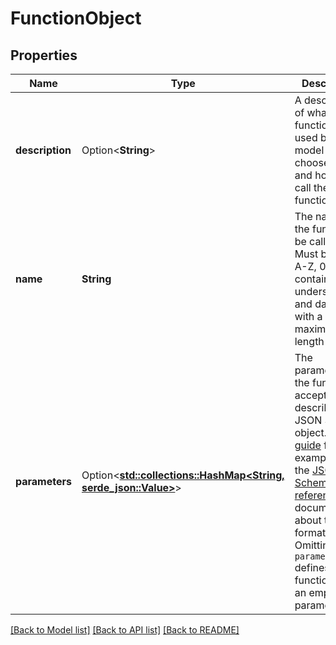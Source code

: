 # FunctionObject

## Properties

Name | Type | Description | Notes
------------ | ------------- | ------------- | -------------
**description** | Option<**String**> | A description of what the function does, used by the model to choose when and how to call the function. | [optional]
**name** | **String** | The name of the function to be called. Must be a-z, A-Z, 0-9, or contain underscores and dashes, with a maximum length of 64. | 
**parameters** | Option<[**std::collections::HashMap<String, serde_json::Value>**](serde_json::Value.md)> | The parameters the functions accepts, described as a JSON Schema object. See the [guide](/docs/guides/text-generation/function-calling) for examples, and the [JSON Schema reference](https://json-schema.org/understanding-json-schema/) for documentation about the format.   Omitting `parameters` defines a function with an empty parameter list. | [optional]

[[Back to Model list]](../README.md#documentation-for-models) [[Back to API list]](../README.md#documentation-for-api-endpoints) [[Back to README]](../README.md)


